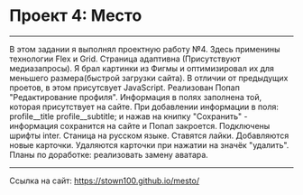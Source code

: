 # Проект 4: Место
___
В этом задании я выполнял проектную работу №4.
Здесь применины технологии Flex и Grid. Страница адаптивна (Присутствуют медиазапросы).
Я брал картинки из Фигмы и оптимизировал их для меньшего размера(быстрой загрузки сайта).
В отличии от предыдущих проетов, в этом присутсвует JavaScript. Реализован Попап "Редактирование профиля". Информация в полях заполнена той, которая присутствует на сайте. При добавлении информации в поля: profile__title profile__subtitle; и нажав на книпку "Сохранить" - информация сохранится на сайте и Попап закроется.
Подключены шрифты inter. Станица на русском языке.
Ставятся лайки.
Добавляются новые карточки.
Удаляются карточки при нажатии на значёк "удалить".
Планы по доработке: реализовать замену аватара.
___
Cсылка на сайт: https://stown100.github.io/mesto/
